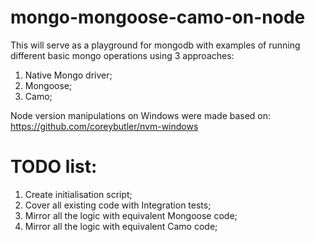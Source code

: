 # mongo-mongoose-camo-on-node

This will serve as a playground for mongodb with examples of running different basic mongo operations using 3 approaches:
1. Native Mongo driver;
2. Mongoose;
3. Camo;

Node version manipulations on Windows were made based on: https://github.com/coreybutler/nvm-windows

# TODO list:
1. Create initialisation script;
2. Cover all existing code with Integration tests;
3. Mirror all the logic with equivalent Mongoose code;
4. Mirror all the logic with equivalent Camo code;


